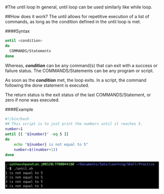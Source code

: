 #The until loop
In general, until loop can be used similarly like while loop.

##How does it work?
The until allows for repetitive execution of a list of commands, as long as the condition defined in the until loop is met.

####Syntax
```bash
until <condition> 
do 
  COMMANDS/Statements
done
```
Whereas,
***condition*** can be any command(s) that can exit with a success or failure status. The COMMANDS/Statements can be any program or script.

As soon as the ***condition*** met, the loop exits. In a script, the command following the done statement is executed.

The return status is the exit status of the last COMMANDS/Statement, or zero if none was executed.

####Example
```bash
#!/bin/bash
## This script is to just print the numbers until it reaches 5.
number=1
until [[ "${number}" -eq 5 ]]
do
    echo "${number} is not equal to 5"
    number=$((number+1))
done
```
![until](../assets/until.jpg)


